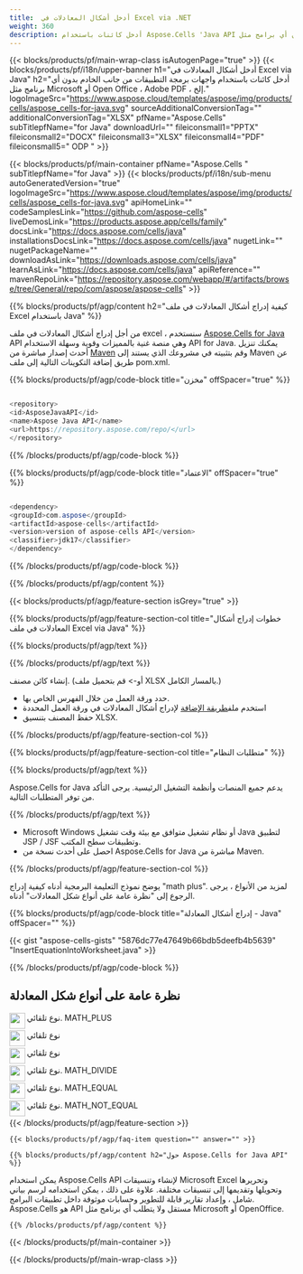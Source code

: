 ```yaml
---
title:  أدخل أشكال المعادلات في Excel via .NET
weight: 360
description: أدخل كائنات باستخدام Aspose.Cells 'Java API بدون أي برامج مثل Microsoft أو Open Office ، Adobe PDF ، إلخ.
---
```

{{< blocks/products/pf/main-wrap-class isAutogenPage="true" >}}
{{< blocks/products/pf/i18n/upper-banner h1="أدخل أشكال المعادلات في Excel via Java" h2="أدخل كائنات باستخدام واجهات برمجة التطبيقات من جانب الخادم بدون أي برنامج مثل Microsoft أو Open Office ، Adobe PDF ، إلخ." logoImageSrc="https://www.aspose.cloud/templates/aspose/img/products/cells/aspose_cells-for-java.svg" sourceAdditionalConversionTag="" additionalConversionTag="XLSX" pfName="Aspose.Cells" subTitlepfName="for Java" downloadUrl="" fileiconsmall1="PPTX" fileiconsmall2="DOCX" fileiconsmall3="XLSX" fileiconsmall4="PDF" fileiconsmall5=" ODP " >}}

{{< blocks/products/pf/main-container pfName="Aspose.Cells " subTitlepfName="for Java" >}}
{{< blocks/products/pf/i18n/sub-menu autoGeneratedVersion="true" logoImageSrc="https://www.aspose.cloud/templates/aspose/img/products/cells/aspose_cells-for-java.svg" apiHomeLink="" codeSamplesLink="https://github.com/aspose-cells" liveDemosLink="https://products.aspose.app/cells/family" docsLink="https://docs.aspose.com/cells/java" installationsDocsLink="https://docs.aspose.com/cells/java" nugetLink="" nugetPackageName="" downloadAsLink="https://downloads.aspose.com/cells/java" learnAsLink="https://docs.aspose.com/cells/java" apiReference="" mavenRepoLink="https://repository.aspose.com/webapp/#/artifacts/browse/tree/General/repo/com/aspose/aspose-cells" >}}

{{% blocks/products/pf/agp/content h2="كيفية إدراج أشكال المعادلات في ملف Excel باستخدام Java" %}}

 من أجل إدراج أشكال المعادلات في ملف excel ، سنستخدم
 [Aspose.Cells for Java](https://products.aspose.com/cells/java) 
API وهي منصة غنية بالمميزات وقوية وسهلة الاستخدام API for Java. يمكنك تنزيل أحدث إصدار مباشرة من
 [Maven](https://repository.aspose.com/webapp/#/artifacts/browse/tree/General/repo/com/aspose/aspose-cells) 
 وقم بتثبيته في مشروعك الذي يستند إلى Maven عن طريق إضافة التكوينات التالية إلى ملف pom.xml.

{{% blocks/products/pf/agp/code-block title="مخزن" offSpacer="true" %}}

```cs

<repository>
<id>AsposeJavaAPI</id>
<name>Aspose Java API</name>
<url>https://repository.aspose.com/repo/</url>
</repository>

```

{{% /blocks/products/pf/agp/code-block %}}

{{% blocks/products/pf/agp/code-block title="الاعتماد" offSpacer="true" %}}

```cs

<dependency>
<groupId>com.aspose</groupId>
<artifactId>aspose-cells</artifactId>
<version>version of aspose-cells API</version>
<classifier>jdk17</classifier>
</dependency>

```

{{% /blocks/products/pf/agp/code-block %}}

{{% /blocks/products/pf/agp/content %}}

{{< blocks/products/pf/agp/feature-section isGrey="true" >}}

{{% blocks/products/pf/agp/feature-section-col title="خطوات إدراج أشكال المعادلات في ملف Excel via Java" %}}

{{% blocks/products/pf/agp/text %}}

{{% /blocks/products/pf/agp/text %}}

إنشاء كائن مصنف. (أو-> قم بتحميل ملف XLSX بالمسار الكامل.)
+ حدد ورقة العمل من خلال الفهرس الخاص بها.
 + استخدم ملف[طريقة الإضافة](https://reference.aspose.com/cells/java/com.aspose.cells/shapecollection/#addAutoShape-int-int-int-int-int-int-int-) لإدراج أشكال المعادلات في ورقة العمل المحددة
+ حفظ المصنف بتنسيق XLSX.

{{% /blocks/products/pf/agp/feature-section-col %}}

{{% blocks/products/pf/agp/feature-section-col title="متطلبات النظام" %}}

{{% blocks/products/pf/agp/text %}}

 Aspose.Cells for Java يدعم جميع المنصات وأنظمة التشغيل الرئيسية. يرجى التأكد من توفر المتطلبات التالية.

{{% /blocks/products/pf/agp/text %}}

- Microsoft Windows أو نظام تشغيل متوافق مع بيئة وقت تشغيل Java لتطبيق JSP / JSF وتطبيقات سطح المكتب.
- احصل على أحدث نسخة من Aspose.Cells for Java مباشرة من Maven.

{{% /blocks/products/pf/agp/feature-section-col %}}

يوضح نموذج التعليمة البرمجية أدناه كيفية إدراج "math plus". لمزيد من الأنواع ، يرجى الرجوع إلى "نظرة عامة على أنواع شكل المعادلات" أدناه.

{{% blocks/products/pf/agp/code-block title="إدراج أشكال المعادلة - Java" offSpacer="" %}}

{{< gist "aspose-cells-gists" "5876dc77e47649b66bdb5deefb4b5639" "InsertEquationIntoWorksheet.java" >}}

{{% /blocks/products/pf/agp/code-block %}}

<div class="container-fluid features-section bg-gray">
 <a class="anchor" id="features" name="features">
 </a>
 <div class="row">
  <div class="container">
   <h2 class="pr-ft">
 نظرة عامة على أنواع شكل المعادلة
   </h2>
   <div class="col-lg-4">
    <!--em class="fa fa-chrome ico-blue fa-2x col-lg-2">
    </em-->
    <img src="/cells/net/shapes/insert-equation-shapes-to-excel/plus.png" align="left" width="28" height="28">
    <p class="col-lg-10">
 نوع تلقائي. MATH_PLUS
    </p>
   </div>
   <div class="col-lg-4">
    <img src="/cells/net/shapes/insert-equation-shapes-to-excel/minus.png" align="left" width="28" height="28">
    <p class="col-lg-10">
 نوع تلقائي
    </p>
   </div>
   <div class="col-lg-4">
    <img src="/cells/net/shapes/insert-equation-shapes-to-excel/multiplication.png" align="left" width="28" height="28">
    <p class="col-lg-10">
 نوع تلقائي
    </p>
   </div>
   <div class="col-lg-4">
    <img src="/cells/net/shapes/insert-equation-shapes-to-excel/division.png" align="left" width="28" height="28">
    <p class="col-lg-10">
 نوع تلقائي. MATH_DIVIDE
    </p>
   </div>
   <div class="col-lg-4">
    <img src="/cells/net/shapes/insert-equation-shapes-to-excel/equals.png" align="left" width="28" height="28">
    <p class="col-lg-10">
 نوع تلقائي. MATH_EQUAL
    </p>
   </div>
   <div class="col-lg-4">
    <img src="/cells/net/shapes/insert-equation-shapes-to-excel/not_equal.png" align="left" width="28" height="28">
    <p class="col-lg-10">
 نوع تلقائي. MATH_NOT_EQUAL
    </p>
   </div>
  </div>
 </div>
</div>

{{< /blocks/products/pf/agp/feature-section >}}

    {{< blocks/products/pf/agp/faq-item question="" answer="" >}}
 

<!-- aboutfile Starts -->

    {{% blocks/products/pf/agp/content h2="حول Aspose.Cells for Java API" %}}

 يمكن استخدام Aspose.Cells API لإنشاء وتنسيقات Microsoft Excel وتحريرها وتحويلها وتقديمها إلى تنسيقات مختلفة. علاوة على ذلك ، يمكن استخدامه لرسم بياني شامل ، وإعداد تقارير قابلة للتطوير وحسابات موثوقة داخل تطبيقات البرامج. Aspose.Cells هو API مستقل ولا يتطلب أي برنامج مثل Microsoft أو OpenOffice.


    {{% /blocks/products/pf/agp/content %}}

    


{{< /blocks/products/pf/main-container >}}
    
{{< /blocks/products/pf/main-wrap-class >}}
